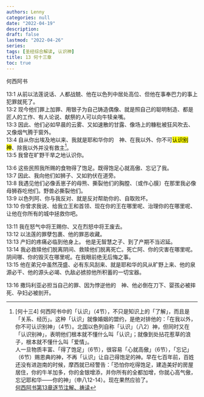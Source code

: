 ```yaml
---
authors: Lenny
categories: null
date: "2022-04-19"
description: 
draft: false
lastmod: "2022-04-26"
series:
tags: [圣经综合解读, 认识神]
title: 13 何十三章
toc: true
---
```

何西阿书
<!--more-->

13:1 从前以法莲说话、人都战兢、他在以色列中居处高位、但他在事奉巴力的事上犯罪就死了。  
13:2 现今他们罪上加罪、用银子为自己铸造偶像、就是照自己的聪明制造、都是匠人的工作、有人论说、献祭的人可以向牛犊亲嘴。  
13:3 因此、他们必如早晨的云雾、又如速散的甘露、像场上的糠秕被狂风吹去、又像烟气腾于窗外。  
13:4 自从你出埃及地以来、我就是耶和华你的　神、在我以外、你不可<mark>认识别神</mark>、除我以外并没有救主[^2]。  
13:5 我曾在旷野干旱之地认识你。  

13:6 这些民照我所赐的食物得了饱足。既得饱足心就高傲、忘记了我。  
13:7 因此、我向他们如狮子、又如豹伏在道旁。  
13:8 我遇见他们必像丢崽子的母熊、撕裂他们的胸膛、〔或作心膜〕在那里我必像母狮吞吃他们。野兽必撕裂他们。  
13:9 以色列阿、你与我反对、就是反对帮助你的、自取败坏。  
13:10 你曾求我说、给我立王和首领、现在你的王在哪里呢、治理你的在哪里呢、让他在你所有的城中拯救你吧。  

13:11 我在怒气中将王赐你、又在烈怒中将王废去。  
13:12 以法莲的罪孽包裹、他的罪恶收藏。  
13:13 产妇的疼痛必临到他身上。  他是无智慧之子、到了产期不当迟延。  
13:14 我必救赎他们脱离阴间、救赎他们脱离死亡。死亡阿、你的灾害在哪里呢。阴间哪、你的毁灭在哪里呢。在我眼前绝无后悔之事。  
13:15 他在弟兄中虽然茂盛、必有东风刮来、就是耶和华的风从旷野上来、他的泉源必干、他的源头必竭、仇敌必掳掠他所积蓄的一切宝器。  

13:16 撒玛利亚必担当自己的罪、因为悖逆他的　神、他必倒在刀下、婴孩必被摔死、孕妇必被剖开。  

[^2]: [何十三4]  何西阿书中的「认识」（4节），不只是知识上的「了解」，而且是「关系、经历」。这种「认识」就像婚姻的盟约，是绝对排他的：「在我以外，你不可认识别神」（4节）。北国以色列自称「认识」（八2）神，但同时又在「认识别神」，表明他们根本就不懂什么叫「认识」；就像到处拈花惹草的浪子，根本就不懂什么叫「爱情」。  
人一旦物质丰富、「得了饱足」（6节），很容易「心就高傲」（6节），「忘记」（6节）赐恩典的神，不再「认识」让自己得饱足的神。早在七百年前，百姓还没有进迦南的时候，摩西就已经警告：「恐怕你吃得饱足，建造美好的房屋居住，你的牛羊加多，你的金银增添，并你所有的全都加增，你就心高气傲，忘记耶和华——你的神」（申八12-14）。现在果然应验了。  
[何西阿书第13章逐节注解、祷读](https://cmcbiblereading.com/2016/09/28/%e4%bd%95%e8%a5%bf%e9%98%bf%e4%b9%a6%e7%ac%ac13%e7%ab%a0%e9%80%90%e8%8a%82%e6%b3%a8%e8%a7%a3%e3%80%81%e7%a5%b7%e8%af%bb/)
